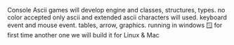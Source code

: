 Console Ascii games
will develop engine 
and classes,
structures, types.
no color accepted 
only ascii and extended ascii characters
will used.
keyboard event and mouse event.
tables, arrow, graphics. 
running in windows 🪟 for first time
another one we will build it for Linux & Mac

